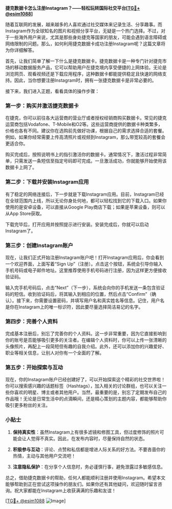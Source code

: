 **捷克数据卡怎么注册Instagram？——轻松玩转国际社交平台[[TG💪+ @esim1088](https://t.me/s/esim1088)]**

随着互联网的发展，越来越多的人喜欢通过社交媒体来记录生活、分享趣事。而Instagram作为全球知名的图片和视频分享平台，无疑是一个热门选择。不过，对于一些海外用户来说，尤其是那些身处捷克等国家的朋友，可能会遇到语言障碍或网络限制的问题。那么，如何利用捷克数据卡成功注册Instagram呢？这篇文章将为你详细解答。

首先，让我们简单了解一下什么是捷克数据卡。捷克数据卡是一种专门针对捷克市场的移动数据服务产品，它可以帮助用户在捷克境内享受便捷的上网体验。无论是浏览网页、观看视频还是下载应用程序，这种数据卡都能提供稳定且快速的网络支持。因此，当你想要注册Instagram时，拥有一张捷克数据卡是非常必要的。

接下来，我们进入正题，看看具体的操作步骤：

### 第一步：购买并激活捷克数据卡

在捷克，你可以前往各大运营商的营业厅或者授权经销商购买数据卡。常见的捷克运营商包括Vodafone、T-Mobile和O2等。这些运营商提供的数据卡种类繁多，价格也各有不同。建议你在选购前先做好功课，根据自己的需求选择合适的套餐。例如，如果你经常需要上传高清照片或视频到Instagram，那么带宽较高的套餐会更适合你。

购买完成后，按照说明书上的指引激活你的数据卡。通常情况下，激活过程非常简单，只需发送一条短信至指定号码即可完成。一旦激活成功，你就能够开始使用该数据卡上网了。

### 第二步：下载并安装Instagram应用

有了稳定的网络连接后，下一步就是下载Instagram应用。目前，Instagram已经在全球范围内上线，所以无论你身处何地，都可以轻松找到它的下载入口。如果你使用的是安卓设备，可以直接从Google Play商店下载；如果是苹果设备，则可以从App Store获取。

下载完毕后，打开应用并按照提示进行安装。安装完成后，你就可以启动Instagram了。

### 第三步：创建Instagram账户

现在，让我们正式开始注册Instagram账户吧！打开Instagram应用后，你会看到一个欢迎界面，上面写着“Sign Up”（注册）。点击这个按钮，系统会引导你输入手机号码或电子邮件地址。这里推荐使用手机号码进行注册，因为这样更方便接收验证码。

输入完手机号码后，点击“Next”（下一步），系统会向你的手机发送一条包含验证码的短信。收到验证码后，将其输入到相应的位置，然后点击“Confirm”（确认）。接下来，你需要设置密码，并填写用户名和真实姓名等信息。记住，用户名是你在Instagram上的唯一标识符，因此要尽量选择简洁易记的名字。

### 第四步：完善个人资料

完成基本注册后，别忘了完善你的个人资料。这一步非常重要，因为它直接影响到你的账号是否能够吸引更多的关注者。在编辑个人资料时，你可以上传一张清晰的头像照片，再配上一段简短但有趣的自我介绍。此外，还可以添加你的兴趣爱好、职业等相关信息，让别人对你有一个全面的了解。

### 第五步：开始探索与互动

现在，你的Instagram账户已经创建好了，可以开始探索这个精彩的社交世界啦！你可以搜索感兴趣的话题标签（Hashtags），加入相关的讨论群组，也可以关注一些你喜欢的明星、博主或者其他用户。当然，最重要的是，别忘了定期发布自己的作品哦！无论是日常生活中的点滴瞬间，还是精心策划的主题内容，都能够帮助你吸引更多粉丝的关注。

### 小贴士

1. **保持真实性**：虽然Instagram上有很多滤镜和修图工具，但过度修饰的照片可能会让人觉得不真实。因此，在发布内容时，尽量保持自然的状态。
   
2. **积极参与互动**：评论、点赞和私信都是增进人际关系的好方法。不要吝啬你的热情，主动与其他用户交流吧！

3. **注意隐私保护**：在分享个人信息时，务必谨慎行事，避免泄露过多敏感信息。

总之，借助捷克数据卡的帮助，任何人都能顺利注册并使用Instagram。希望本文能够帮助到正在尝试这项操作的朋友们。如果你还有其他疑问，欢迎随时留言咨询。祝大家都能在Instagram上收获满满的乐趣和友谊！

[[TG💪+ @esim1088](https://t.me/s/esim1088) ![Image](https://i.postimg.cc/4NQfJmqS/Snipaste-2025-05-13-00-14-12.png)]